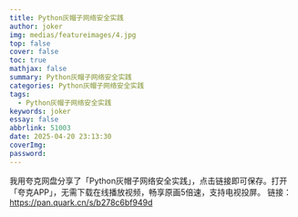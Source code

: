 ```yaml
---
title: Python灰帽子网络安全实践
author: joker
img: medias/featureimages/4.jpg
top: false
cover: false
toc: true
mathjax: false
summary: Python灰帽子网络安全实践
categories: Python灰帽子网络安全实践
tags:
  - Python灰帽子网络安全实践
keywords: joker
essay: false
abbrlink: 51003
date: 2025-04-20 23:13:30
coverImg:
password:
---
```


我用夸克网盘分享了「Python灰帽子网络安全实践」，点击链接即可保存。打开「夸克APP」，无需下载在线播放视频，畅享原画5倍速，支持电视投屏。
链接：https://pan.quark.cn/s/b278c6bf949d

